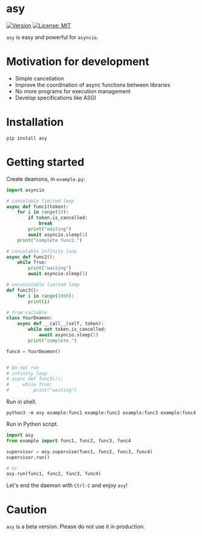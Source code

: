 # asy
[![Version](https://img.shields.io/pypi/v/asy)](https://pypi.org/project/asy)
[![License: MIT](https://img.shields.io/badge/license-MIT-yellow.svg)](https://opensource.org/licenses/MIT)

`asy` is easy and powerful for `asyncio`.

# Motivation for development

- Simple cancellation
- Improve the coordination of async functions between libraries
- No more programs for execution management
- Develop specifications like ASGI


# Installation

``` shell
pip install asy
```

# Getting started

Create deamons, in `example.py`:

``` python
import asyncio

# cancelable limited loop
async def func1(token):
    for i in range(10):
        if token.is_cancelled:
            break
        print("waiting")
        await asyncio.sleep(1)
    print("complete func2.")

# cancelable infinity loop
async def func2():
    while True:
        print("waiting")
        await asyncio.sleep(1)

# uncancelable limited loop
def func3():
    for i in range(1000):
        print(i)

# from callable
class YourDeamon:
    async def __call__(self, token):
        while not token.is_cancelled:
            await asyncio.sleep(1)
        print("complete.")

func4 = YourDeamon()


# Do not run
# infinity loop
# async def func5()):
#     while True:
#         print("waiting")
```

Run in shell.

``` shell
python3 -m asy example:func1 example:func2 example:func3 example:func4
```

Run in Python script.

``` python
import asy
from example import func1, func2, func3, func4

supervisor = asy.supervise(func1, func2, func3, func4)
supervisor.run()

# or
asy.run(func1, func2, func3, func4)
```


Let's end the daemon with `Ctrl-C` and enjoy `asy`!

# Caution
`asy` is a beta version. Please do not use it in production.
